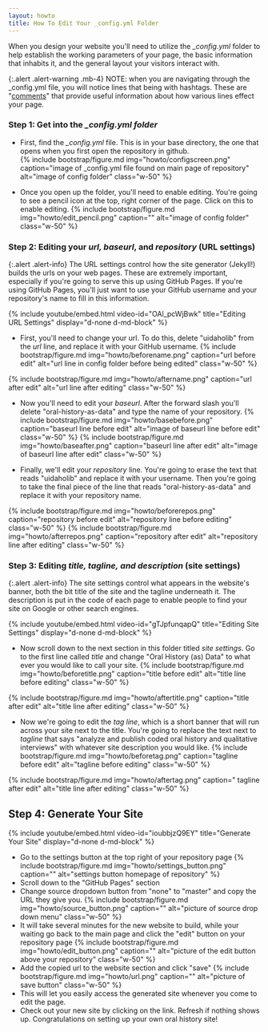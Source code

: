 ```yaml
---
layout: howto
title: How To Edit Your _config.yml Folder
---
```


When you design your website you'll need to utilize the *_config.yml* folder to help establish the working parameters of your page, the basic information that inhabits it, and the general layout your visitors interact with. 

{:.alert .alert-warning .mb-4}
NOTE: when you are navigating through the _config.yml file, you will notice lines that being with hashtags. These are "[comments](https://www.cs.utah.edu/~germain/PPS/Topics/commenting.html)" that provide useful information about how various lines effect your page. 

### Step 1: Get into the *_config.yml folder* 
- First, find the *_config.yml* file. This is in your base directory, the one that opens when you first open the repository in github.  
{% include bootstrap/figure.md img="howto/configscreen.png" caption="image of _config.yml file found on main page of repository" alt="image of config folder" class="w-50" %}

- Once you open up the folder, you'll need to enable editing. You're going to see a pencil icon at the top, right corner of the page. Click on this to enable editing. 
{% include bootstrap/figure.md img="howto/edit_pencil.png" caption="" alt="image of config folder" class="w-50" %}

### Step 2: Editing your *url, baseurl*, and *repository* (URL settings)

{:.alert .alert-info}
The URL settings control how the site generator (Jekyll!) builds the urls on your web pages. These are extremely important, especially if you're going to serve this up using GitHub Pages. If you're using GitHub Pages, you'll just want to use your GitHub username and your repository's name to fill in this information.

{% include youtube/embed.html  video-id="OAl_pcWjBwk" title="Editing URL Settings" display="d-none d-md-block" %}

- First, you'll need to change your url. To do this, delete "uidaholib" from the *url* line, and replace it with your GitHub username. 
{% include bootstrap/figure.md img="howto/beforename.png" caption="url before edit" alt="url line in config folder before being edited" class="w-50" %}

{% include bootstrap/figure.md img="howto/aftername.png" caption="url after edit" alt="url line after editing" class="w-50" %}

- Now you'll need to edit your *baseurl*. After the forward slash you'll delete "oral-history-as-data" and type the name of your repository. 
{% include bootstrap/figure.md img="howto/basebefore.png" caption="baseurl line before edit" alt="image of baseurl line before edit" class="w-50" %}
{% include bootstrap/figure.md img="howto/baseafter.png" caption="baseurl line after edit" alt="image of baseurl line after edit" class="w-50" %}

- Finally, we'll edit your *repository* line. You're going to erase the text that reads "uidaholib" and replace it with your username. Then you're going to take the final piece of the line that reads "oral-history-as-data" and replace it with your repository name. 

{% include bootstrap/figure.md img="howto/beforerepos.png" caption="repository before edit" alt="repository line before editing" class="w-50" %}
{% include bootstrap/figure.md img="howto/afterrepos.png" caption="repository after edit" alt="repository line after editing" class="w-50" %}

### Step 3: Editing *title, tagline,* *and description* (site settings)

{:.alert .alert-info}
The site settings control what appears in the website's banner, both the bit title of the site and the tagline underneath it.  The description is put in the code of each page to enable people to find your site on Google or other search engines. 

{% include youtube/embed.html  video-id="gTJpfunqapQ" title="Editing Site Settings" display="d-none d-md-block" %}

- Now scroll down to the next section in this folder titled *site settings*. Go to the first line called *title* and change "Oral History (as) Data" to what ever you would like to call your site. 
{% include bootstrap/figure.md img="howto/beforetitle.png" caption="title before edit" alt="title line before editing" class="w-50" %} 

{% include bootstrap/figure.md img="howto/aftertitle.png" caption="title after edit" alt="title line after editing" class="w-50" %}

- Now we're going to edit the *tag line*, which is a short banner that will run across your site next to the title. You're going to replace the text next to *tagline* that says "analyze and publish coded oral history and qualitative interviews" with whatever site description you would like. 
{% include bootstrap/figure.md img="howto/beforetag.png" caption="tagline before edit" alt="tagline before editing" class="w-50" %}

{% include bootstrap/figure.md img="howto/aftertag.png" caption=" tagline after edit" alt="title line after editing" class="w-50" %}


## Step 4: Generate Your Site

{% include youtube/embed.html  video-id="ioubbjzQ9EY" title="Generate Your Site" display="d-none d-md-block" %}

- Go to the settings button at the top right of your repository page
{% include bootstrap/figure.md img="howto/settings_button.png" caption="" alt="settings button homepage of repository" %}
- Scroll down to the "GitHub Pages" section
- Change source dropdown button from "none" to "master" and copy the URL they give you. 
{% include bootstrap/figure.md img="howto/source_button.png" caption="" alt="picture of source drop down menu" class="w-50" %}
- It will take several minutes for the new website to build, while your waiting go back to the main page and click the "edit" button on your repository page
{% include bootstrap/figure.md img="howto/edit_button.png" caption="" alt="picture of the edit button above your repository" class="w-50" %}
- Add the copied url to the website section and click "save" 
{% include bootstrap/figure.md img="howto/url.png" caption="" alt="picture of save button" class="w-50" %}
- This will let you easily access the generated site whenever you come to edit the page. 
- Check out your new site by clicking on the link. Refresh if nothing shows up. Congratulations on setting up your own oral history site!


<!--
### Optional: AV settings 

{:.alert .alert-info}
OHD has the option of linking an audio or video file to your transcript, to enhance the experience for the user. It is compatible with YouTube, Vimeo, and Soundcloud. 

- First, you'll need to look at the *av_source* line. You'll see that there are a list of options: "YouTube, Vimeo, Soundcloud". OHD has YouTube set as the default option. But if you wish to choose a different option you can easily change it by erasing YouTube and writing either Soundcloud or Vimeo.
{% include bootstrap/figure.md img="howto/youtube.png" caption=" av_source line with default YouTube selection" alt="picture of the av_source line in folder" class="w-50" %}


- If you are using Soundcloud, you will need to include your Soundcloud ID, which can be found in the url of your Soundcloud files.  
{% include bootstrap/figure.md img="howto/soundcloud_copy.png" caption=" unedited soundcloud-id section with circle indicating where to find soundcloud id" alt="picture of soundcloud-id line with circle indicating where to find a soundcloud id on soundcloud's website" class="w-50" %}

{% include bootstrap/figure.md img="howto/soundcloud2.png" caption="example text indicating where to place Soundcloud ID" alt="title line after editing" class="w-50" %}

-->
